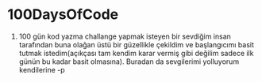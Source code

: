 # 100DaysOfCode
1. 100 gün kod yazma challange yapmak isteyen bir sevdiğim insan tarafından buna olağan üstü bir güzellikle çekildim ve başlangıcımı basit tutmak istedim(açıkçası tam kendim karar vermiş gibi değilim sadece ilk günün bu kadar basit olmasına). Buradan da sevgilerimi yolluyorum kendilerine -p
